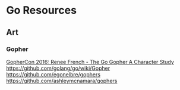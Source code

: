 # Go Resources

## Art

### Gopher
[GopherCon 2016: Renee French - The Go Gopher A Character Study](https://www.youtube.com/watch?v=4rw_B4yY69k)
https://github.com/golang/go/wiki/Gopher
https://github.com/egonelbre/gophers
https://github.com/ashleymcnamara/gophers


